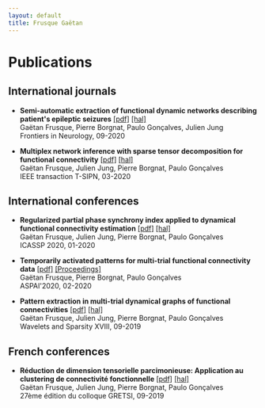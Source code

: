 ```yaml
---
layout: default
title: Frusque Gaëtan
---
```

# Publications

## International journals

* **Semi-automatic extraction of functional dynamic networks describing patient's epileptic seizures** [[pdf]](./Support/fneur-11-579725.pdf) [[hal]](https://hal.archives-ouvertes.fr/hal-02935666/)\
Gaëtan Frusque, Pierre Borgnat, Paulo Gonçalves, Julien Jung \
Frontiers in Neurology, 09-2020

* **Multiplex network inference with sparse tensor decomposition for functional connectivity** [[pdf]](./Support/IEEE-T-SIPN.pdf) [[hal]](https://hal.inria.fr/hal-02531459/file/IEEE-T-SIPN.pdf) \
Gaëtan Frusque, Julien Jung, Pierre Borgnat, Paulo Gonçalves \
IEEE transaction T-SIPN, 03-2020

## International conferences 

* **Regularized partial phase synchrony index applied to dynamical functional connectivity estimation** [[pdf]](./Support/Frusque.icassp2020.pdf) [[hal]](https://hal.inria.fr/hal-02459821/document)\
Gaëtan Frusque, Julien Jung, Pierre Borgnat, Paulo Gonçalves\
ICASSP 2020, 01-2020

* **Temporarily activated patterns for multi-trial functional connectivity data** [[pdf]](./Support/ASPAI.pdf) [[Proceedings]](https://www.sensorsportal.com/ASPAI_2020/ASPAI_2020_Conference_Proceedings.pdf) \
Gaëtan Frusque, Pierre Borgnat, Paulo Gonçalves \
ASPAI'2020, 02-2020

* **Pattern extraction in multi-trial dynamical graphs of functional connectivities** [[pdf]](./Support/spie.pdf) [[hal]](https://hal.archives-ouvertes.fr/hal-02399385/file/SPIE.pdf) \
Gaëtan Frusque, Julien Jung, Pierre Borgnat, Paulo Gonçalves \
Wavelets and Sparsity XVIII, 09-2019

## French conferences

* **Réduction de dimension tensorielle parcimonieuse:  Application au clustering de connectivité fonctionnelle** [[pdf]](./Support/Gretsi2019-Frusque.pdf) [[hal]](https://hal.inria.fr/hal-02154888/file/Gretsi2019-Frusque.pdf) \
Gaëtan Frusque, Julien Jung, Pierre Borgnat, Paulo Gonçalves \
27ème édition du colloque GRETSI, 09-2019

<br/>
